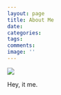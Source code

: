```yaml
---
layout: page
title: About Me
date: 
categories: 
tags: 
comments: 
image: ''
---
```

![](/DSC0933.jpg)

Hey, it me.